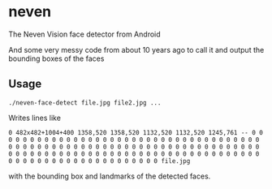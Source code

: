 neven
=====

The Neven Vision face detector from Android

And some very messy code from about 10 years ago to call it and
output the bounding boxes of the faces

## Usage

```
./neven-face-detect file.jpg file2.jpg ...
```

Writes lines like

```
0 482x482+1004+400 1358,520 1358,520 1132,520 1132,520 1245,761 -- 0 0 0 0 0 0 0 0 0 0 0 0 0 0 0 0 0 0 0 0 0 0 0 0 0 0 0 0 0 0 0 0 0 0 0 0 0 0 0 0 0 0 0 0 0 0 0 0 0 0 0 0 0 0 0 0 0 0 0 0 0 0 0 0 0 0 0 0 0 0 0 0 0 0 0 0 0 0 0 0 0 0 0 0 0 0 0 0 0 0 0 0 0 0 0 0 0 0 0 0 0 0 0 0 0 0 0 0 0 0 0 0 0 0 0 0 0 0 0 0 0 0 0 0 0 0 0 0 file.jpg
```

with the bounding box and landmarks of the detected faces.
